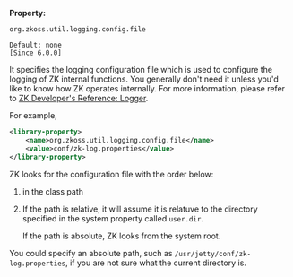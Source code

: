 **Property:**

`org.zkoss.util.logging.config.file`

`Default: none`  
`[Since 6.0.0]`

It specifies the logging configuration file which is used to configure
the logging of ZK internal functions. You generally don't need it unless
you'd like to know how ZK operates internally. For more information,
please refer to [ZK Developer's Reference:
Logger](ZK_Developer's_Reference/Supporting_Utilities/Logger).

For example,

``` xml
<library-property>
    <name>org.zkoss.util.logging.config.file</name>
    <value>conf/zk-log.properties</value>
</library-property>
```

ZK looks for the configuration file with the order below:

1.  in the class path
2.  If the path is relative, it will assume it is relatuve to the
    directory specified in the system property called `user.dir`.
      
    If the path is absolute, ZK looks from the system root.

You could specify an absolute path, such as
`/usr/jetty/conf/zk-log.properties`, if you are not sure what the
current directory is.
